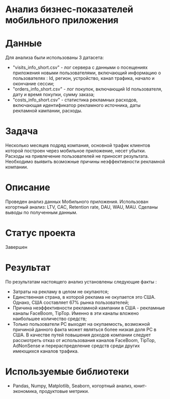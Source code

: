 # Анализ бизнес-показателей мобильного приложения

# Данные 

Для анализа были использованы 3 датасета:

- "visits_info_short.csv" - лог сервера с данными о посещениях приложения новыми пользователями, включающий информацию о пользователях : Id, регион, устройство, канал трафика, начало и окончание сессии; 
- "orders_info_short.csv" - лог покупок, включающий Id пользователя, дату и время покупки, сумму заказа;
- "costs_info_short.csv" - статистика рекламных расходов, включающая идентификатор рекламного источника, даты рекламной кампании, расходы.

# Задача

Несколько месяцев подряд компания, основной трафик клиентов которой построен через мобильное приложение, несет убытки. Расходы на привлечение пользователей не приносят результата. Необходимо выявить возможные причины неэффективности рекламной компании.

# Описание 

Проведен анализ данных Мобильного приложения. Использован когортный анализ: LTV, CAC, Retention rate, DAU, WAU, MAU. Сделаны выводы по полученным данным.

# Статус проекта

Завершен

# Результат 

По результатам настоящего анализ установлены следующие факты : 
- Затраты на рекламу в целом не окупаются; 
- Единственная страна, в которой реклама не окупается это США. Однако, США составляет 67% рынка пользователей;
- Причина неэффективности рекламной кампании в США - рекламные каналы FaceBoom, TipTop. Именно в эти каналы вложено наибольшее количество средств;
- Только пользователи PC выходят на окупаемость, возможной причиной данного факта может являться более низкая доля PC в США.
В качестве путей повышения доходов компании следует рассмотреть отказ от использования каналов FaceBoom, TipTop, AdNonSense и перераспределение средств среди других имеющихся каналов трафика.

# Используемые библиотеки
- Pandas, Numpy, Matplotlib, Seaborn, когортный анализ, юнит-экономика, продуктовые метрики.
